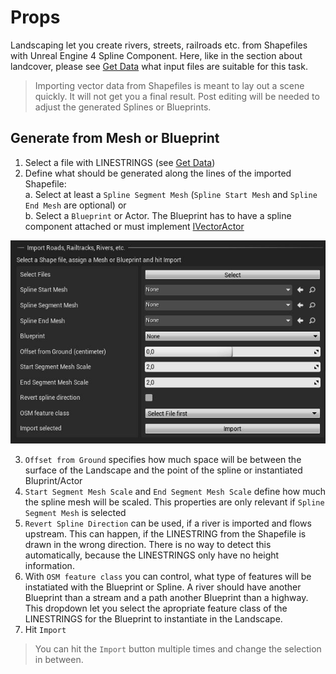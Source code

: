 # Props

Landscaping let you create rivers, streets, railroads etc. from Shapefiles with Unreal Engine 4 Spline Component. Here, like in the section about landcover, please see [Get Data](get-data.md?id=vector-data) what input files are suitable for this task.

> Importing vector data from Shapefiles is meant to lay out a scene quickly. It will not get you a final result. Post editing will be needed to adjust the generated Splines or Blueprints.

## Generate from Mesh or Blueprint

1) Select a file with LINESTRINGS (see [Get Data](get-data.md?id=vector-data))
2) Define what should be generated along the lines of the imported Shapefile:  
    a. Select at least a `Spline Segment Mesh` (`Spline Start Mesh` and `Spline End Mesh` are optional) or  
    b. Select a `Blueprint` or Actor. The Blueprint has to have a spline component attached or must implement [IVectorActor](ivectoractor.md)

![Landscaping Props](_media/ue4_landscaping_shapefile_import.jpg)

3) `Offset from Ground` specifies how much space will be between the surface of the Landscape and the point of the spline or instantiated Bluprint/Actor
4) `Start Segment Mesh Scale` and `End Segment Mesh Scale` define how much the spline mesh will be scaled. This properties are only relevant if `Spline Segment Mesh` is selected
5) `Revert Spline Direction` can be used, if a river is imported and flows upstream. This can happen, if the LINESTRING from the Shapefile is drawn in the wrong direction. There is no way to detect this automatically, because the LINESTRINGS only have no height information.
6) With `OSM feature class` you can control, what type of features will be instatiated with the Blueprint or Spline. A river should have another Blueprint than a stream and a path another Blueprint than a highway. This dropdown let you select the apropriate feature class of the LINESTRINGS for the Blueprint to instantiate in the Landscape.
7) Hit `Import`

> You can hit the `Import` button multiple times and change the selection in between.
